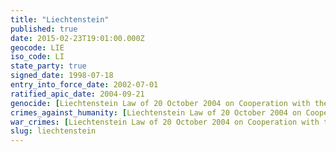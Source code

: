 ```yaml
---
title: "Liechtenstein"
published: true
date: 2015-02-23T19:01:00.000Z
geocode: LIE
iso_code: LI
state_party: true
signed_date: 1998-07-18
entry_into_force_date: 2002-07-01
ratified_apic_date: 2004-09-21
genocide: [Liechtenstein Law of 20 October 2004 on Cooperation with the International Criminal Court and other International Tribunals](https://iccdb.hrlc.net/data/doc/96/keyword/46/)
crimes_against_humanity: [Liechtenstein Law of 20 October 2004 on Cooperation with the International Criminal Court and other International Tribunals](https://iccdb.hrlc.net/data/doc/96/keyword/13/)
war_crimes: [Liechtenstein Law of 20 October 2004 on Cooperation with the International Criminal Court and other International Tribunals](https://iccdb.hrlc.net/data/doc/96/keyword/145/)
slug: liechtenstein
---
```

